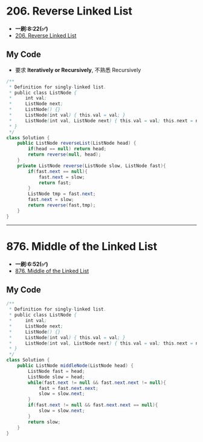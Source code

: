 # 206. Reverse Linked List
* **一刷:8:22(✅)**
* [206. Reverse Linked List](https://leetcode.com/problems/reverse-linked-list/)

## My Code
* 要求 **Iteratively or Recursively**, 不熟悉 Recursively

``` java
/**
 * Definition for singly-linked list.
 * public class ListNode {
 *     int val;
 *     ListNode next;
 *     ListNode() {}
 *     ListNode(int val) { this.val = val; }
 *     ListNode(int val, ListNode next) { this.val = val; this.next = next; }
 * }
 */
class Solution {
    public ListNode reverseList(ListNode head) {
        if(head == null) return head;
        return reverse(null, head);
    }
    private ListNode reverse(ListNode slow, ListNode fast){
        if(fast.next == null){
            fast.next = slow;
            return fast;
        }
        ListNode tmp = fast.next;
        fast.next = slow;
        return reverse(fast,tmp);
    }
}
```
***
# 876. Middle of the Linked List
* **一刷:6:52(✅)**
* [876. Middle of the Linked List](https://leetcode.com/problems/middle-of-the-linked-list/)

## My Code
```java
/**
 * Definition for singly-linked list.
 * public class ListNode {
 *     int val;
 *     ListNode next;
 *     ListNode() {}
 *     ListNode(int val) { this.val = val; }
 *     ListNode(int val, ListNode next) { this.val = val; this.next = next; }
 * }
 */
class Solution {
    public ListNode middleNode(ListNode head) {
        ListNode fast = head;
        ListNode slow = head;
        while(fast.next != null && fast.next.next != null){
            fast = fast.next.next;
            slow = slow.next;
        }
        if(fast.next != null && fast.next.next == null){
            slow = slow.next;
        }
        return slow;
    }
}
```